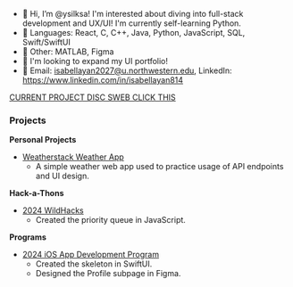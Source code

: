 - 🐇 Hi, I’m @ysilksa! I'm interested about diving into full-stack development and UX/UI! I'm currently self-learning Python. 
- 🎀 Languages: React, C, C++, Java, Python, JavaScript, SQL, Swift/SwiftUI
- 🫧 Other: MATLAB, Figma
- 💞️ I'm looking to expand my UI portfolio!
- 💌 Email: isabellayan2027@u.northwestern.edu, LinkedIn: https://www.linkedin.com/in/isabellayan814


[CURRENT PROJECT DISC SWEB CLICK THIS](https://github.com/disc-sweb/frontend)

### Projects
__Personal Projects__
- [Weatherstack Weather App](https://github.com/ysilksa/simple-weather-app)
  - A simple weather web app used to practice usage of API endpoints and UI design.

__Hack-a-Thons__
- [2024 WildHacks](https://github.com/ysilksa/scheduler)
  - Created the priority queue in JavaScript. 

__Programs__
- [2024 iOS App Development Program](https://github.com/ysilksa/girlcode)
  - Created the skeleton in SwiftUI.
  - Designed the Profile subpage in Figma. 

<!---
ysilksa/ysilksa is a ✨ special ✨ repository because its `README.md` (this file) appears on your GitHub profile.
You can click the Preview link to take a look at your changes.
--->
